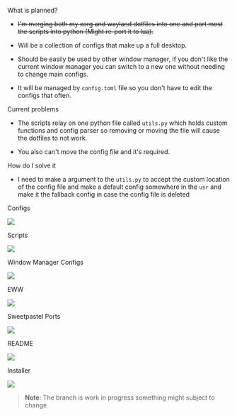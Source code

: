 What is planned?

- ~~I'm merging both my xorg and wayland dotfiles into one and port most the scripts into python (Might re-port it to lua).~~

- Will be a collection of configs that make up a full desktop.

- Should be easily be used by other window manager, if you don't like the current window manager you can switch to a new one without needing to change main configs.

- It will be managed by `config.toml` file so you don't have to edit the configs that often.

Current problems

- The scripts relay on one python file called ``utils.py`` which holds custom functions and config parser so removing or moving the file will cause the dotfiles to not work.

- You also can't move the config file and it's required.

How do I solve it

- I need to make a argument to the ``utils.py`` to accept the custom location of the config file and make a default config somewhere in the ``usr`` and make it the fallback config in case the config file is deleted

Configs

![](https://us-central1-progress-markdown.cloudfunctions.net/progress/45)

Scripts

![](https://us-central1-progress-markdown.cloudfunctions.net/progress/24)

Window Manager Configs

![](https://us-central1-progress-markdown.cloudfunctions.net/progress/10)

EWW

![](https://us-central1-progress-markdown.cloudfunctions.net/progress/0)

Sweetpastel Ports

![](https://us-central1-progress-markdown.cloudfunctions.net/progress/69)

README

![](https://us-central1-progress-markdown.cloudfunctions.net/progress/0)

Installer

![](https://us-central1-progress-markdown.cloudfunctions.net/progress/10)

> **Note**: The branch is work in progress something might subject to change 
